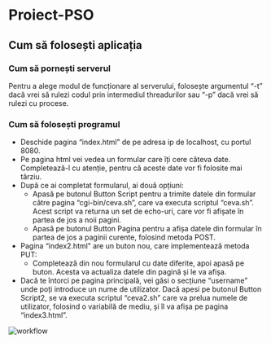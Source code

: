 # Proiect-PSO
## Cum să folosești aplicația
### Cum să pornești serverul
Pentru a alege modul de funcționare al serverului, folosește argumentul “-t” dacă vrei să rulezi codul prin intermediul threadurilor sau “-p” dacă vrei să rulezi cu procese.

### Cum să folosești programul
* Deschide pagina “index.html” de pe adresa ip de localhost, cu portul 8080.
* Pe pagina html vei vedea un formular care îți cere câteva date. Completează-l cu atenție, pentru că aceste date vor fi folosite mai târziu.
* După ce ai completat formularul, ai două opțiuni:
  - Apasă pe butonul Button Script pentru a trimite datele din formular către pagina “cgi-bin/ceva.sh”, care va executa scriptul “ceva.sh”. Acest script va returna un set de echo-uri, care vor fi afișate în partea de jos a noii pagini.
  - Apasă pe butonul Button Pagina pentru a afișa datele din formular în partea de jos a paginii curente, folosind metoda POST.
* Pagina “index2.html” are un buton nou, care implementează metoda PUT:
  - Completează din nou formularul cu date diferite, apoi apasă pe buton. Acesta va actualiza datele din pagină și le va afișa.
* Dacă te întorci pe pagina principală, vei găsi o secțiune “username” unde poți introduce un nume de utilizator. Dacă apesi pe butonul Button Script2, se va executa scriptul “ceva2.sh” care va prelua numele de utilizator, folosind o variabilă de mediu, și îl va afișa pe pagina “index3.html”.


![workflow](https://github.com/bcm151002/Proiect-PSO/assets/118600445/37e2657e-e910-4c54-a274-8ffbfa90ae8f)

